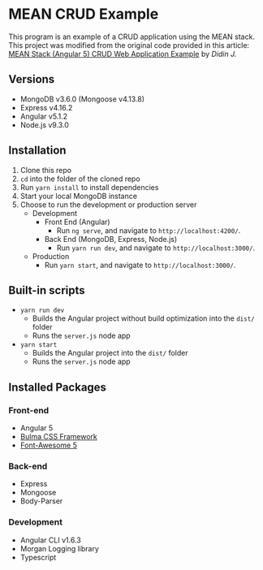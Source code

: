 # MEAN CRUD Example
This program is an example of a CRUD application using the MEAN stack.  This project was modified from the original code provided in this article: [MEAN Stack (Angular 5) CRUD Web Application Example](https://www.djamware.com/post/5a0673c880aca7739224ee21/mean-stack-angular-5-crud-web-application-example) by *Didin J.*

## Versions
* MongoDB v3.6.0 (Mongoose v4.13.8)
* Express v4.16.2
* Angular v5.1.2
* Node.js v9.3.0

## Installation
1. Clone this repo
1. `cd` into the folder of the cloned repo
1. Run `yarn install` to install dependencies
1. Start your local MongoDB instance
1. Choose to run the development or production server
    * Development
        * Front End (Angular)
            * Run `ng serve`, and navigate to `http://localhost:4200/`. 
        * Back End (MongoDB, Express, Node.js)
            * Run `yarn run dev`, and navigate to `http://localhost:3000/`.
    * Production
        * Run `yarn start`, and navigate to `http://localhost:3000/`.

## Built-in scripts
* `yarn run dev`
    * Builds the Angular project without build optimization into the `dist/` folder
    * Runs the `server.js` node app
* `yarn start`
    * Builds the Angular project into the `dist/` folder
    * Runs the `server.js` node app

## Installed Packages
### Front-end
* Angular 5
* [Bulma CSS Framework](https://bulma.io/)
* [Font-Awesome 5](https://fontawesome.com/)

### Back-end
* Express
* Mongoose
* Body-Parser

### Development
* Angular CLI v1.6.3
* Morgan Logging library
* Typescript
